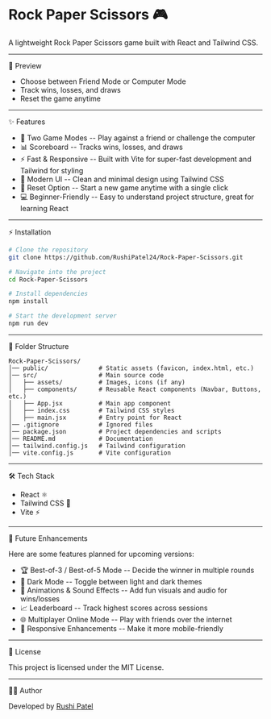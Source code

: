 <h1>Rock Paper Scissors 🎮</h1>

A lightweight Rock Paper Scissors game built with React and
Tailwind CSS.

------------------------------------------------------------------------

📌 Preview

-   Choose between Friend Mode or Computer Mode
-   Track wins, losses, and draws
-   Reset the game anytime

------------------------------------------------------------------------

✨ Features

-   🎯 Two Game Modes -- Play against a friend or challenge the
    computer
-   📊 Scoreboard -- Tracks wins, losses, and draws
-   ⚡ Fast & Responsive -- Built with Vite for super-fast
    development and Tailwind for styling
-   🎨 Modern UI -- Clean and minimal design using Tailwind CSS
-   🔄 Reset Option -- Start a new game anytime with a single click
-   💻 Beginner-Friendly -- Easy to understand project structure,
    great for learning React

------------------------------------------------------------------------

⚡ Installation

``` bash
# Clone the repository
git clone https://github.com/RushiPatel24/Rock-Paper-Scissors.git

# Navigate into the project
cd Rock-Paper-Scissors

# Install dependencies
npm install

# Start the development server
npm run dev
```

------------------------------------------------------------------------

📂 Folder Structure

    Rock-Paper-Scissors/
    │── public/              # Static assets (favicon, index.html, etc.)
    │── src/                 # Main source code
    │   ├── assets/          # Images, icons (if any)
    │   ├── components/      # Reusable React components (Navbar, Buttons, etc.)
    │   ├── App.jsx          # Main app component
    │   ├── index.css        # Tailwind CSS styles
    │   ├── main.jsx         # Entry point for React
    │── .gitignore           # Ignored files
    │── package.json         # Project dependencies and scripts
    │── README.md            # Documentation
    │── tailwind.config.js   # Tailwind configuration
    │── vite.config.js       # Vite configuration

------------------------------------------------------------------------

🛠 Tech Stack

-   React ⚛️
-   Tailwind CSS 🎨
-   Vite ⚡

------------------------------------------------------------------------

🚀 Future Enhancements

Here are some features planned for upcoming versions:
- 🏆 Best-of-3 / Best-of-5 Mode -- Decide the winner in multiple rounds
- 🌙 Dark Mode -- Toggle between light and dark themes
- 🎉 Animations & Sound Effects -- Add fun visuals and audio for wins/losses
- 📈 Leaderboard -- Track highest scores across sessions
- 🌐 Multiplayer Online Mode -- Play with friends over the internet
- 📱 Responsive Enhancements -- Make it more mobile-friendly

------------------------------------------------------------------------

📜 License

This project is licensed under the MIT License.

------------------------------------------------------------------------

👨‍💻 Author

Developed by [Rushi Patel](https://github.com/RushiPatel24)
